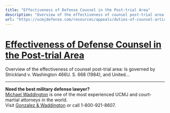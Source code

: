 ```yaml
---
title: "Effectiveness of Defense Counsel in the Post-trial Area"
description: "Overview of the effectiveness of counsel post-trial area: Is governed by Strickland v. Washington 466U. S. 668 (1984), and United..."
url: "https://ucmjdefense.com/resources/appeals/duties-of-counsel-article-38-ucmj-rcm-502d5-6-rcm-1103b1/effectiveness-of-counsel-in-the-post-trial-area-is-governed-by-strickland-v-washington-466-u-s-668-1984-and-united-states-v-lewis-42-m-j-1-c-a-a-f-1995.html"
---
```


# [Effectiveness of Defense Counsel in the Post-trial Area](https://ucmjdefense.com/resources/appeals/duties-of-counsel-article-38-ucmj-rcm-502d5-6-rcm-1103b1/effectiveness-of-counsel-in-the-post-trial-area-is-governed-by-strickland-v-washington-466-u-s-668-1984-and-united-states-v-lewis-42-m-j-1-c-a-a-f-1995.html)

Overview of the effectiveness of counsel post-trial area: Is governed by Strickland v. Washington 466U. S. 668 (1984), and United...

---

**Need the best military defense lawyer?**  
[Michael Waddington](https://ucmjdefense.com/attorneys/michael-stewart-waddington-partner.html) is one of the most experienced UCMJ and court-martial attorneys in the world.  
Visit [Gonzalez & Waddington](https://ucmjdefense.com) or call 1-800-921-8607.
